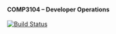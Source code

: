 #### COMP3104 – Developer Operations

[![Build Status](https://app.travis-ci.com/ThiKimThaoTran/COMP3104.svg?branch=master)](https://app.travis-ci.com/ThiKimThaoTran/COMP3104)